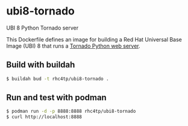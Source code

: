 # ubi8-tornado
UBI 8 Python Tornado server

This Dockerfile defines an image for building a Red Hat Universal Base Image (UBI) 8 that runs a [Tornado Python web server](https://www.tornadoweb.org/).

## Build with buildah
```bash
$ buildah bud -t rhc4tp/ubi8-tornado .
```

## Run and test with podman
```bash
$ podman run -d -p 8888:8888 rhc4tp/ubi8-tornado
$ curl http://localhost:8888
```
